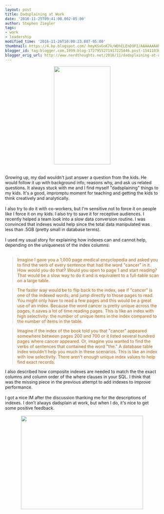 ```yaml
---
layout: post
title: Dadsplaining at Work
date: '2016-11-25T09:41:00.002-05:00'
author: Stephen Ziegler
tags:
- work
- leadership
modified_time: '2016-11-26T10:00:23.887-05:00'
thumbnail: https://4.bp.blogspot.com/-hmyKSxGoK7k/WDhELEnD9FI/AAAAAAAAhRc/0FIRgFwk248UuAUiEbDZQnmxp8KQZflCgCLcB/s72-c/skype.png
blogger_id: tag:blogger.com,1999:blog-1727955271917225446.post-1541103662754598807
blogger_orig_url: http://www.nerdthoughts.net/2016/11/dadsplaining-at-work.html
---
```


<div class="separator" style="clear: both; text-align: center;"><a href="http://www.partyworld.ie/store_images/customcontent/0/homer_simpson_picture_jpg.jpg" imageanchor="1" style="margin-left: 1em; margin-right: 1em;"><img border="0" src="http://www.partyworld.ie/store_images/customcontent/0/homer_simpson_picture_jpg.jpg" height="320" width="185" /></a></div><br /><br />Growing up, my dad wouldn't just answer a question from the kids. He would follow it up with background info, reasons why, and ask us related questions. It always stuck with me and I find myself "dadsplaining" things to my kids. It's a good, impromptu moment for teaching and getting the kids to think creatively and analytically.<br /><br />I also try to do it with co-workers, but I'm sensitive not to force it on people like I force it on my kids. I also try to save it for receptive audiences. I recently helped a team look into a slow data conversion routine. I was convinced that indexes would help since the total data manipulated was less than .5GB (pretty small in database terms).<br /><br />I used my usual story for explaining how indexes can and cannot help, depending on the uniqueness of the index columns:<br /><br /><blockquote class="tr_bq"><span style="color: #b45f06;">Imagine I gave you a 1,000 page medical encyclopedia and asked you to find the verb of every sentence that had the word "cancer" in it. How would you do that? Would you open to page 1 and start reading? That would be a slow way to do it and is equivalent to a full-table scan on a large table.&nbsp;</span></blockquote><blockquote class="tr_bq"><span style="color: #b45f06;">The faster way would be to flip back to the index, see if "cancer" is one of the indexed words, and jump directly to those pages to read. You might only have to read a few pages and this would be a great use of an index. Because the word cancer is pretty unique across the pages, it saves a lot of time reading pages. This is like an index with high selectivity: the number of unique items in the index compared to the number of items in the table.&nbsp;</span></blockquote><blockquote class="tr_bq"><span style="color: #b45f06;">Imagine if the index of the book told you that "cancer" appeared somewhere between pages 200 and 700 or it listed several hundred pages where cancer appeared. Or, imagine you wanted to find the verbs of sentences that contained the word "the." A database table index wouldn't help you much in these scenarios. This is like an index with low selectivity. There aren't enough unique index values to help find exact records. </span>&nbsp;</blockquote>I also described how composite indexes are needed to match the the exact columns and column order of the where clauses in your SQL. I think that was the missing piece in the previous attempt to add indexes to improve performance.<br /><br />I got a nice IM after the discussion thanking me for the descriptions of indexes. I don't always dadsplain at work, but when I do, it's nice to get some positive feedback.<br /><br /><div class="separator" style="clear: both; text-align: center;"><a href="https://4.bp.blogspot.com/-hmyKSxGoK7k/WDhELEnD9FI/AAAAAAAAhRc/0FIRgFwk248UuAUiEbDZQnmxp8KQZflCgCLcB/s1600/skype.png" imageanchor="1" style="margin-left: 1em; margin-right: 1em;"><img border="0" height="305" src="https://4.bp.blogspot.com/-hmyKSxGoK7k/WDhELEnD9FI/AAAAAAAAhRc/0FIRgFwk248UuAUiEbDZQnmxp8KQZflCgCLcB/s400/skype.png" width="400" /></a></div><br /><br /><br />